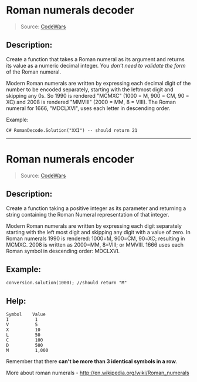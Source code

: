 # Roman numerals decoder

> Source: [CodeWars](http://www.codewars.com/kata/roman-numerals-decoder)

## Description:

Create a function that takes a Roman numeral as its argument and returns its value as a numeric decimal integer.
You _don't need to validate the form_ of the Roman numeral.

Modern Roman numerals are written by expressing each decimal digit of the number to be encoded separately,
starting with the leftmost digit and skipping any 0s. So 1990 is rendered "MCMXC" (1000 = M, 900 = CM, 90 = XC)
and 2008 is rendered "MMVIII" (2000 = MM, 8 = VIII). The Roman numeral for 1666, "MDCLXVI", uses each letter in
descending order.

Example:

`C# RomanDecode.Solution("XXI") -- should return 21`

- - -

# Roman numerals encoder

> Source: [CodeWars](http://www.codewars.com/kata/roman-numerals-encoder)

## Description:

Create a function taking a positive integer as its parameter and returning a string containing the Roman Numeral
representation of that integer.

Modern Roman numerals are written by expressing each digit separately starting with the left most digit and skipping
any digit with a value of zero. In Roman numerals 1990 is rendered: 1000=M, 900=CM, 90=XC; resulting in MCMXC.
2008 is written as 2000=MM, 8=VIII; or MMVIII. 1666 uses each Roman symbol in descending order: MDCLXVI.

## Example:

`conversion.solution(1000); //should return "M"`

## Help:

```
Symbol    Value
I          1
V          5
X          10
L          50
C          100
D          500
M          1,000
```

Remember that there **can't be more than 3 identical symbols in a row**.

More about roman numerals - http://en.wikipedia.org/wiki/Roman_numerals